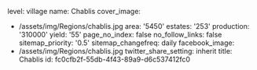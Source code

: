 level: village
name: Chablis
cover_image:
  - /assets/img/Regions/chablis.jpg
area: '5450'
estates: '253'
production: '310000'
yield: '55'
page_no_index: false
no_follow_links: false
sitemap_priority: '0.5'
sitemap_changefreq: daily
facebook_image:
  - /assets/img/Regions/chablis.jpg
twitter_share_setting: inherit
title: Chablis
id: fc0cfb2f-55db-4f43-89a9-d6c537412fc0
